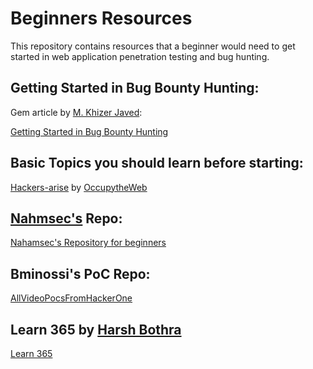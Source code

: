 # Beginners Resources
This repository contains resources that a beginner would need to get started in web application penetration testing and bug hunting.

## Getting Started in Bug Bounty Hunting:
Gem article by [M. Khizer Javed](https://twitter.com/KHIZER_JAVED47):

[Getting Started in Bug Bounty Hunting](https://whoami.securitybreached.org/2019/06/03/guide-getting-started-in-bug-bounty-hunting/)

## Basic Topics you should learn before starting:
[Hackers-arise](https://www.hackers-arise.com/getting-started) by [OccupytheWeb](https://twitter.com/three_cube)

## [Nahmsec's](https://twitter.com/NahamSec) Repo:
[Nahamsec's Repository for beginners](https://github.com/nahamsec/Resources-for-Beginner-Bug-Bounty-Hunters)

## Bminossi's PoC Repo:
[AllVideoPocsFromHackerOne](https://github.com/bminossi/AllVideoPocsFromHackerOne)

## Learn 365 by [Harsh Bothra](https://twitter.com/harshbothra_)
[Learn 365](https://github.com/harsh-bothra/learn365)
